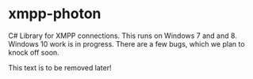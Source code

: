 # xmpp-photon
C# Library for XMPP connections. This runs on Windows 7 and and 8. Windows 10 work is in progress. There are a few bugs, which we plan to knock off soon.

This text is to be removed later!
